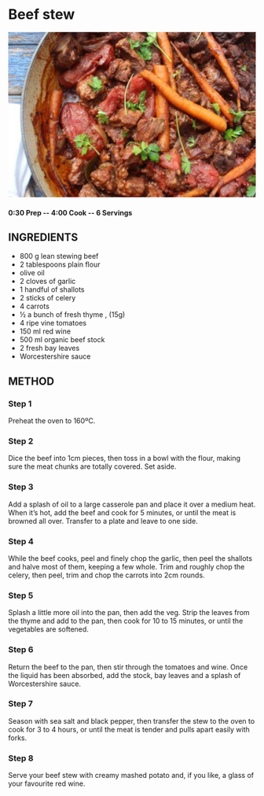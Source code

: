 # Beef stew
![](https://raw.githubusercontent.com/fuzzwah/recipes/images/pics/Beef_stew.jpg)
#### 0:30 Prep -- 4:00 Cook -- 6 Servings
## INGREDIENTS
* 800 g lean stewing beef
* 2 tablespoons plain flour
* olive oil
* 2 cloves of garlic
* 1 handful of shallots
* 2 sticks of celery
* 4 carrots
* ½ a bunch of fresh thyme , (15g)
* 4 ripe vine tomatoes
* 150 ml red wine
* 500 ml organic beef stock
* 2 fresh bay leaves
* Worcestershire sauce
## METHOD
### Step 1
Preheat the oven to 160ºC.
### Step 2
Dice the beef into 1cm pieces, then toss in a bowl with the flour, making sure the meat chunks are totally covered. Set aside.
### Step 3
Add a splash of oil to a large casserole pan and place it over a medium heat. When it’s hot, add the beef and cook for 5 minutes, or until the meat is browned all over. Transfer to a plate and leave to one side.
### Step 4
While the beef cooks, peel and finely chop the garlic, then peel the shallots and halve most of them, keeping a few whole. Trim and roughly chop the celery, then peel, trim and chop the carrots into 2cm rounds.
### Step 5
Splash a little more oil into the pan, then add the veg. Strip the leaves from the thyme and add to the pan, then cook for 10 to 15 minutes, or until the vegetables are softened.
### Step 6
Return the beef to the pan, then stir through the tomatoes and wine. Once the liquid has been absorbed, add the stock, bay leaves and a splash of Worcestershire sauce.
### Step 7
Season with sea salt and black pepper, then transfer the stew to the oven to cook for 3 to 4 hours, or until the meat is tender and pulls apart easily with forks.
### Step 8
Serve your beef stew with creamy mashed potato and, if you like, a glass of your favourite red wine.

